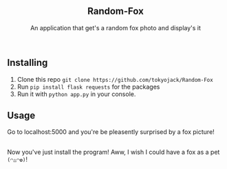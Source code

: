 <h2  align="center">Random-Fox</h2>
<p  align="center">An application that get's a random fox photo and display's it</p>

<br/>

## Installing

1. Clone this repo ```git clone https://github.com/tokyojack/Random-Fox```
2. Run ```pip install flask requests``` for the packages
3. Run it with ```python app.py``` in your console.


## Usage

Go to localhost:5000 and you're be pleasently surprised by a fox picture!

##

Now you've just install the program! Aww, I wish I could have a fox as a pet ```(◠△◠✿)```!
